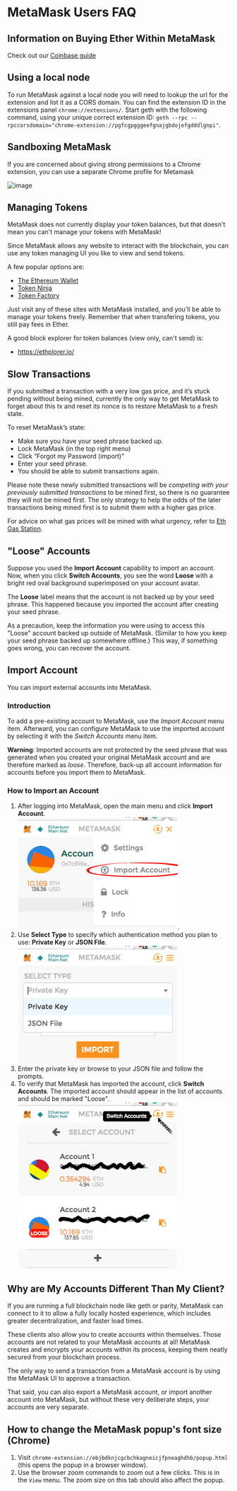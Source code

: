 # MetaMask Users FAQ

## Information on Buying Ether Within MetaMask

Check out our [Coinbase guide](./COINBASE.md)

## Using a local node

To run MetaMask against a local node you will need to lookup the url for the extension and list it as a CORS domain.
You can find the extension ID in the extensions panel `chrome://extensions/`.
Start geth with the following command, using your unique correct extension ID:
`geth --rpc --rpccorsdomain="chrome-extension://pgfcgpgggeefgnajgbdojefgdddlgnpi"`.

## Sandboxing MetaMask

 If you are concerned about giving strong permissions to a Chrome extension, you can use a separate Chrome profile for Metamask

 ![image](https://cloud.githubusercontent.com/assets/1474978/16848422/a0ea403a-49aa-11e6-9e62-71c19870dd87.png)
 
## Managing Tokens

MetaMask does not currently display your token balances, but that doesn't mean you can't manage your tokens with MetaMask!

Since MetaMask allows any website to interact with the blockchain, you can use any token managing UI you like to view and send tokens.

A few popular options are:
- [The Ethereum Wallet](https://wallet.ethereum.org/)
- [Token Ninja](https://tokenninja.github.io/)
- [Token Factory](https://tokenfactory.surge.sh/#/factory)

Just visit any of these sites with MetaMask installed, and you'll be able to manage your tokens freely. Remember that when transfering tokens, you still pay fees in Ether.

A good block explorer for token balances (view only, can't send)  is:
- https://ethplorer.io/

## Slow Transactions

If you submitted a transaction with a very low gas price, and it’s stuck pending without being mined, currently the only way to get MetaMask to forget about this tx and reset its nonce is to restore MetaMask to a fresh state.

To reset MetaMask’s state:

- Make sure you have your seed phrase backed up.
- Lock MetaMask (in the top right menu)
- Click “Forgot my Password (import)”
- Enter your seed phrase.
- You should be able to submit transactions again.

Please note these newly submitted transactions will be *competing with your previously submitted transactions* to be mined first, so there is no guarantee they will not be mined first. The only strategy to help the odds of the later transactions being mined first is to submit them with a higher gas price.

For advice on what gas prices will be mined with what urgency, refer to [Eth Gas Station](http://ethgasstation.info/).
 
## "Loose" Accounts

Suppose you used the **Import Account** capability to import an account. Now, when you click **Switch Accounts**, you see the word **Loose** with a bright red oval background superimposed on your account avatar.

The **Loose** label means that the account is not backed up by your seed phrase. This happened because you imported the account after creating your seed phrase.

As a precaution, keep the information you were using to access this "Loose" account backed up outside of MetaMask. (Similar to how you keep your seed phrase backed up somewhere offline.) This way, if something goes wrong, you can recover the account.

## Import Account
You can import external accounts into MetaMask.

### Introduction
To add a pre-existing account to MetaMask, use the *Import Account* menu item. Afterward, you can configure MetaMask to use the imported account by selecting it with the *Switch Accounts* menu item. 

**Warning**: Imported accounts are not protected by the seed phrase that was generated when you created your original MetaMask account and are therefore marked as *loose*. Therefore, back-up all account information for accounts before you import them to MetaMask.

### How to Import an Account

1. After logging into MetaMask, open the main menu and click **Import Account**. <br/>
  ![Import Account](import-account.png).
2. Use **Select Type** to specify which authentication method you plan to use: **Private Key** or **JSON File**. <br/>
  ![Select Type](select-type.png)
3. Enter the private key or browse to your JSON file and follow the prompts. 
4. To verify that MetaMask has imported the account, click **Switch Accounts**. The imported account should appear in the list of accounts and should be marked "Loose". <br/>
  ![Switch Accounts to Verify](switch-accounts-to-verify.png)

## Why are My Accounts Different Than My Client?

If you are running a full blockchain node like geth or parity, MetaMask can connect to it to allow a fully locally hosted experience, which includes greater decentralization, and faster load times.

These clients also allow you to create accounts within themselves.  Those accounts are not related to your MetaMask accounts at all! MetaMask creates and encrypts your accounts within its process, keeping them neatly secured from your blockchain process.

The only way to send a transaction from a MetaMask account is by using the MetaMask UI to approve a transaction.

That said, you can also export a MetaMask account, or import another account into MetaMask, but without these very deliberate steps, your accounts are very separate.

## How to change the MetaMask popup's font size (Chrome)

1. Visit `chrome-extension://ebjbdknjcgcbchkagneicjfpneaghdhb/popup.html` (this opens the popup in a browser window).
2. Use the browser zoom commands to zoom out a few clicks. This is in the `View` menu. The zoom size on this tab should also affect the popup.
